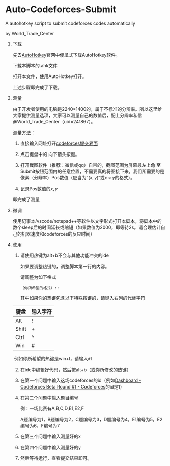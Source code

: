 # Auto-Codeforces-Submit
A autohotkey script to submit codeforces codes automatically

by World_Trade_Center

1. 下载

   先去[AutoHotkey](https://www.autohotkey.com/)官网中傻瓜式下载AutoHotkey软件。

   下载本脚本的.ahk文件

   打开本文件，使用AutoHotkey打开。

   上述步骤即完成了下载。

2. 测量

   由于开发者使用的电脑是2240*1400的，属于不标准的分辨率。所以这里给大家提供测量选项，大家可以测量自己的数值后，配上分辨率私信@World_Trade_Center（uid=241867）。

   测量方法：

   1. 直接输入网址打开[codeforces提交界面](https://www.codeforces.com/contest/1/submit)

   2. 点击键盘中的 向下箭头按键。

   3. 打开截图软件（推荐：微信或qq）自带的，截图范围为屏幕最左上角 至 Submit按钮范围内的任意位置，不需要真的将图接下来，我们所需要的是像素（分辨率）Pos数值（应当为”$(x,y)$“或$x\times y$的格式）。
   4. 记录Pos数值的$x,y$

   即完成了测量

3. 微调

   使用记事本/vscode/notepad++等软件以文字形式打开本脚本，将脚本中的数个sleep后的时间延长或缩短（如果数值为2000，即等待2s。请合理估计自己的机器速度和codeforces的反应时间）

4. 使用

   1. 请使用热键为alt+b不会与其他功能冲突的ide

      如果要调整热键的，调整脚本第一行的内容。

      请调整为如下格式

      `（你所希望的格式）::`

      其中如果你的热键包含以下特殊按键的，请键入右列的代替字符	

   | 键盘  | 输入字符 |
   | ----- | -------- |
   | Alt   | !        |
   | Shift | +        |
   | Ctrl  | ^        |
   | Win   | #        |

   ​	例如你所希望的热键是win+l，请输入`#l`

   2. 在ide中编辑好代码，然后按alt+b（或你所修改的热键）

   3. 在第一个问题中输入这场codeforces的id（例如[Dashboard - Codeforces Beta Round #1 - Codeforces](https://codeforces.com/contest/1)的id是1）

   4. 在第二个问题中输入题目编号

      例：一场比赛有A,B,C,D,E1,E2,F

      A题编号为1，B题编号为2，C题编号为3，D题编号为4，E1编号为5，E2编号为6，F编号为7

   5. 在第三个问题中输入测量好的x

   6. 在第四个问题中输入测量好的y

   7. 然后等待运行，查看提交结果即可。
